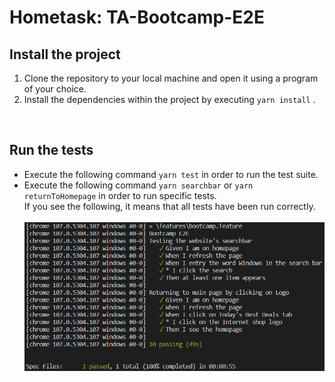 # Hometask: TA-Bootcamp-E2E

## Install the project

1. Clone the repository to your local machine and open it using a program of your choice.
2. Install the dependencies within the project by executing `yarn install` .

<br>

## Run the tests

- Execute the following command `yarn test` in order to run the test suite.
- Execute the following command `yarn searchbar` or `yarn returnToHomepage` in order to run specific tests.
  <br>
  If you see the following, it means that all tests have been run correctly.
  <br><br>
  ![success](pass.png)
